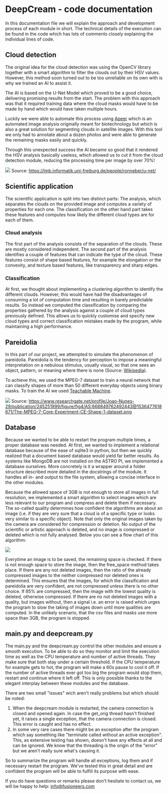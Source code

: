 # DeepCream - code documentation

In this documentation file we will explain the approach and development process
of each module in short. The technical details of the execution can be found in
the code which has lots of comments closely explaining the individual lines of
code.

## Cloud detection

The original idea for the cloud detection was using the OpenCV library together
with a smart algorithm to filter the clouds out by their HSV values. However,
this method soon turned out to be too unreliable on its own with is why we
trained an AI to assist it.

The AI is based on the U-Net Model which proved to be a good choice, delivering
promising results from the start. The problem with this approach was that it
required training data where the cloud masks would have to be made by hand
which would have taken multiple hours.

Luckily we were able to automate this process
using [Apeer](https://www.apeer.com/home/) which is an automated image analysis
originally meant for biotechnology but which is also a great solution for
segmenting clouds in satellite images. With this tool we only had to annotate
about a dozen photos and were able to generate the remaining masks easily and
quickly.

Through this unexpected success the AI became so good that it rendered the HSV
analysis basically useless, which allowed us to cut it from the cloud detection
module, reducing the processing time per image by over 70%!

![](cloud_detection/unet-model.png)
Source: https://lmb.informatik.uni-freiburg.de/people/ronneber/u-net/

## Scientific application

The scientific application is split into two distinct parts: The analysis,
which separates the clouds on the provided image and computes a variety of
properties for each one. The classification on the other hand part takes these
features and computes how likely the different cloud types are for each of
them.

### Cloud analysis

The first part of the analysis consists of the separation of the clouds. These
are mostly considered independent. The second part of the analysis identifies a
couple of features that can indicate the type of the cloud. These features
consist of shape based features, for example the elongation or the convexity,
and texture based features, like transparency and sharp edges.

### Classification

At first, we thought about implementing a clustering algorithm to identify the
different clouds. However, this would have had the disadvantages of consuming a
lot of computation time and resulting in barely predictable results. So instead
we computed the classification by comparing the properties gathered by the
analysis against a couple of cloud types previously defined. This allows us to
quickly customise and specify new cloud types and correct classification
mistakes made by the program, while maintaining a high performance.

## Pareidolia

In this part of our project, we attempted to simulate the phenomenon of
pareidolia. Pareidolia is the tendency for perception to impose a meaningful
interpretation on a nebulous stimulus, usually visual, so that one sees an
object, pattern, or meaning where there is none
(Source: [Wikipedia](https://en.wikipedia.org/wiki/Pareidolia)).

To achieve this, we used the MPEG-7 dataset to train a neural network that can
classify shapes of more than 50 different everyday objects using binary masks.
To train the AI we
used [Teachable Machine](https://teachablemachine.withgoogle.com/).

![](pareidolia/MPEG-7_01_overview.png)
Source: https://www.researchgate.net/profile/Joao-Nunes-29/publication/245251999/figure/fig4/AS:668849762492443@1536477618671/The-MPEG-7-Core-Experiment-CE-Shape-1-dataset.png

## Database

Because we wanted to be able to restart the program multiple times, a proper
database was needed. At first, we wanted to implement a relational database
because of the ease of sqlite3 in python, but then we quickly realized that a
document based database would yield far better results. As systems like MongoDB
are not installed on the ASTRO PI, we implemented a database ourselves. More
concretely is it a wrapper around a folder structure described more detailed in
the docstrings of the module. It handles all in- and output to the file system,
allowing a concise interface in the other modules.

Because the allowed space of 3GB is not enough to store all images in full
resolution, we implemented a smart algorithm to select images which are less
relevant to our program and compress and delete them if necessary. The
so-called quality determines how confident the algorithms are about an image
(i.e. if they are very sure that a cloud is of a specific type or looks very
similar to a specific object). Note that only the original images taken by the
camera are considered for compression or deletion. No output of the scientific
or artistic approach is deleted, and no image is compressed or deleted which is
not fully analysed. Below you can see a flow chart of this algorithm:

![](storage_management/storage_management_algorithm.png)

Everytime an image is to be saved, the remaining space is checked. If there is
not enough space to store the image, then the free_space method takes place. If
there are any not deleted images, then the ratio of the already compressed
images to the neither compressed nor deleted ones is determined. This ensures
that the images, for which the classification and pareidolia are very
confident, are not compressed unless there is no other choice. If 85% are
compressed, then the image with the lowest quality is deleted, otherwise
compressed. If there are no not deleted images with a quality, but images
without, then a signal i.e. an error is raised which urges the program to slow
the taking of images down until more qualities are computed. In the unlikely
scenario, that the csv files and masks use more space than 3GB, the program is
stopped.

## main.py and deepcream.py

The main.py and the deepcream.py control the other modules and ensure a smooth
execution. To be able to do so they monitor and limit the execution time as
well as the CPU temperature and number of active threads. They make sure that
both stay under a certain threshold. If the CPU temperature for example gets to
hot, the program will make a 60s pause to cool it off. If the number of active
threads ever got too big the program would stop them, restart and continue
where it left off. This is only possible thanks to the elegant interplay
between these modules and the database.

There are two small "issues" wich aren't really problems but which should be
noted:

1. When the deepcream module is restarted, the camera connection is closed and
   opened again. In case the get_orig thread hasn't finished yet, it raises a
   single exception, that the camera connection is closed. This error is caught
   and has no effect.
2. In some very rare cases there might be an exception after the program which
   say something like "terminate called without an active exception". This, as
   extensive testing has shown, doesn't have any effects at all and can be
   ignored. We know that the threading is the origin of the "error" but we
   aren't really sure what's causing it.

So to summarize the program will handle all exceptions, log them and if
necessary restart the program. We've tested this in great detail and are
confident the program will be able to fulfill its purpose with ease.

If you do have questions or remarks please don't hesitate to contact us, we
will be happy to help:
[info@fusioneers.com](mailto:info@fusioneers.com)
